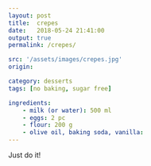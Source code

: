 ```yaml
---
layout: post
title:  crepes
date:   2018-05-24 21:41:00
output: true
permalink: /crepes/

src: '/assets/images/crepes.jpg' 
origin: 

category: desserts
tags: [no baking, sugar free]

ingredients: 
    - milk (or water): 500 ml
    - eggs: 2 pc
    - flour: 200 g
    - olive oil, baking soda, vanilla:
---
```

Just do it!
